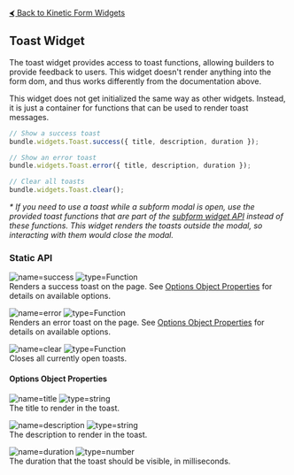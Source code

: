 [&#x2B9C; Back to Kinetic Form Widgets](README.md)

## Toast Widget

The toast widget provides access to toast functions, allowing builders to provide feedback to users. This widget doesn't render anything into the form dom, and thus works differently from the documentation above.

This widget does not get initialized the same way as other widgets. Instead, it is just a container for functions that can be used to render toast messages.

```js
// Show a success toast
bundle.widgets.Toast.success({ title, description, duration });

// Show an error toast
bundle.widgets.Toast.error({ title, description, duration });

// Clear all toasts
bundle.widgets.Toast.clear();
```

_\* If you need to use a toast while a subform modal is open, use the provided toast functions that are part of the [subform widget API](SUBFORM.md#api) instead of these functions. This widget renders the toasts outside the modal, so interacting with them would close the modal._

### Static API

![name=success](https://img.shields.io/badge/success%28options%29-gray)
![type=Function](https://img.shields.io/badge/Function-e66e22)  
Renders a success toast on the page. See [Options Object Properties](#options-object-properties) for details on available options.

![name=error](https://img.shields.io/badge/error%28options%29-gray)
![type=Function](https://img.shields.io/badge/Function-e66e22)  
Renders an error toast on the page. See [Options Object Properties](#options-object-properties) for details on available options.

![name=clear](https://img.shields.io/badge/clear%28%29-gray)
![type=Function](https://img.shields.io/badge/Function-e66e22)  
Closes all currently open toasts.

#### Options Object Properties

![name=title](https://img.shields.io/badge/title-gray)
![type=string](https://img.shields.io/badge/string-e66e22)  
The title to render in the toast.

![name=description](https://img.shields.io/badge/description-gray)
![type=string](https://img.shields.io/badge/string-e66e22)  
The description to render in the toast.

![name=duration](https://img.shields.io/badge/duration-gray)
![type=number](https://img.shields.io/badge/number-e66e22)  
The duration that the toast should be visible, in milliseconds.
